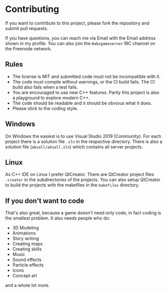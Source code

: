 # Contributing

If you want to contribute to this project, please fork the repository and
submit pull requests.

If you have questions, you can reach me via Email with the Email address shown in
my profile. You can also join the `#abxgameserver` IRC channel on the Freenode 
network.

## Rules

* The license is MIT and submitted code must not be incompatible with it.
* The code must compile without warnings, or the CI build fails. The CI build also
fails when a test fails.
* You are encouraged to use new C++ features. Partly this project is also a playground
to explore modern C++.
* The code should be readable and it should be obvious what it does.
* Please stick to the coding style.

## Windows

On Windows the easiest is to use Visual Studio 2019 (Community). For each project
there is a solution file `.sln` in the respective directory. There is also
a solution file (`absall/absall.sln`) which contains all server projects.

## Linux

As C++ IDE on Linux I prefer QtCreator. There are QtCreator project
files `.creator` in the subdirectories of the projects. You can also setup
QtCreator to build the projects with the makefiles in the `makefiles` directory.

## If you don't want to code

That's also great, because a game doesn't need only code, in fact coding is the
smallest problem. It also needs people who do:

* 3D Modeling
* Animations
* Story writing
* Creating maps
* Creating skills
* Music
* Sound effects
* Particle effects
* Icons
* Concept art

and a whole lot more.
